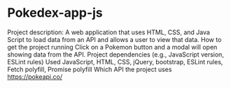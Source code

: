 # Pokedex-app-js
Project description:
  A web application that uses HTML, CSS, and Java Script to load data from an API and allows a user to view that data.
How to get the project running
  Click on a Pokemon button and a modal will open showing data from the API. 
Project dependencies (e.g., JavaScript version, ESLint rules)
  Used JavaScript, HTML, CSS, jQuery, bootstrap, ESLint rules, Fetch polyfill, Promise polyfill
Which API the project uses
  https://pokeapi.co/
